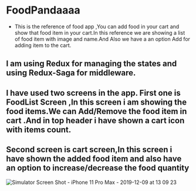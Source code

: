 # FoodPandaaaa
* This is the reference of food app ,You can add food in your cart and show that food item in your cart.In this reference we are showing a list of food item with image and name.And Also we have a an option Add for adding item to the cart.

## I am using Redux for managing the states and using Redux-Saga for middleware.
## I have used two screens in the app. First one is FoodList Screen ,In this screen i am showing the food items.We can Add/Remove the food item in cart .And in top header i have shown a cart icon with items count.
## Second screen is cart screen,In this screen i have shown the added food item and also have an option to increase/decrease the food quantity


![Simulator Screen Shot - iPhone 11 Pro Max - 2019-12-09 at 13 09 23](https://user-images.githubusercontent.com/17780617/70416492-34618400-1a85-11ea-9243-e9a7a0eee9b2.png)

